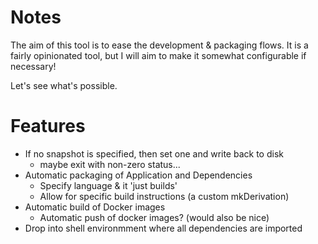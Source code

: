 # Notes

The aim of this tool is to ease the development & packaging flows.
It is a fairly opinionated tool, but I will aim to make it somewhat configurable if necessary!


Let's see what's possible.


# Features

- If no snapshot is specified, then set one and write back to disk
  - maybe exit with non-zero status...
- Automatic packaging of Application and Dependencies
  - Specify language & it 'just builds'
  - Allow for specific build instructions (a custom mkDerivation)
- Automatic build of Docker images
  - Automatic push of docker images? (would also be nice)
- Drop into shell environmment where all dependencies are imported
